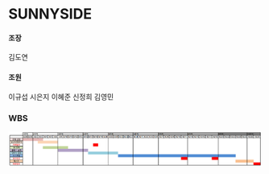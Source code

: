 # SUNNYSIDE
#### 조장
김도연
#### 조원
이규섭
시은지
이혜준
신정희
김영민  

### WBS
![WBS](https://github.com/HR-Kim/SUNNYSIDE3/blob/master/DOC/image/WBS.PNG)


